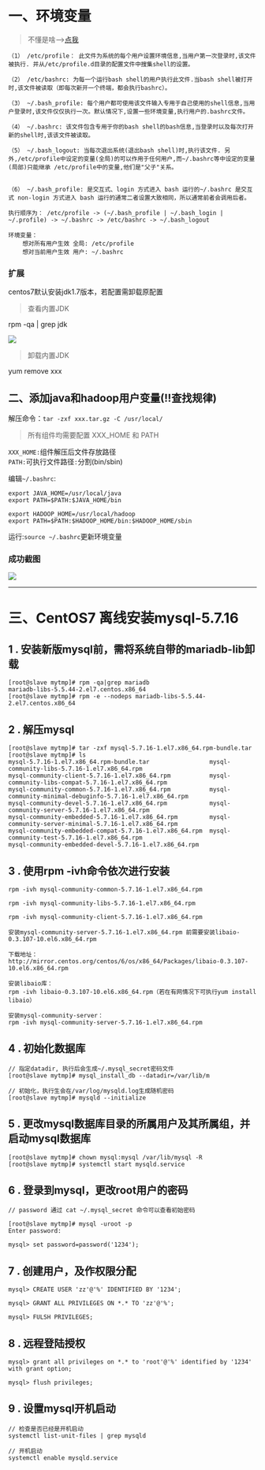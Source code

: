 # 一、环境变量
> 不懂是啥-->[点我]()

```
（1） /etc/profile： 此文件为系统的每个用户设置环境信息,当用户第一次登录时,该文件被执行. 并从/etc/profile.d目录的配置文件中搜集shell的设置。

（2） /etc/bashrc: 为每一个运行bash shell的用户执行此文件.当bash shell被打开时,该文件被读取（即每次新开一个终端，都会执行bashrc）。

（3） ~/.bash_profile: 每个用户都可使用该文件输入专用于自己使用的shell信息,当用户登录时,该文件仅仅执行一次。默认情况下,设置一些环境变量,执行用户的.bashrc文件。

（4） ~/.bashrc: 该文件包含专用于你的bash shell的bash信息,当登录时以及每次打开新的shell时,该该文件被读取。

（5） ~/.bash_logout: 当每次退出系统(退出bash shell)时,执行该文件. 另外,/etc/profile中设定的变量(全局)的可以作用于任何用户,而~/.bashrc等中设定的变量(局部)只能继承 /etc/profile中的变量,他们是"父子"关系。


（6） ~/.bash_profile: 是交互式、login 方式进入 bash 运行的~/.bashrc 是交互式 non-login 方式进入 bash 运行的通常二者设置大致相同，所以通常前者会调用后者。

执行顺序为： /etc/profile -> (~/.bash_profile | ~/.bash_login | ~/.profile) -> ~/.bashrc -> /etc/bashrc -> ~/.bash_logout

环境变量：
    想对所有用户生效 全局: /etc/profile
    想对当前用户生效 用户: ~/.bashrc

```

### 扩展
centos7默认安装jdk1.7版本，若配置需卸载原配置

> 查看内置JDK  

rpm -qa | grep jdk  

![](http://tmp.mada8.com/201906142355_391.png)

> 卸载内置JDK  

yum remove xxx

## 二、添加java和hadoop用户变量(!!查找规律)
解压命令：`tar -zxf xxx.tar.gz -C /usr/local/`
> 所有组件均需要配置 XXX_HOME 和 PATH  

`XXX_HOME:`组件解压后文件存放路径  
`PATH:`可执行文件路径`:`分割(bin/sbin)

编辑`~/.bashrc`:
```
export JAVA_HOME=/usr/local/java
export PATH=$PATH:$JAVA_HOME/bin

export HADOOP_HOME=/usr/local/hadoop
export PATH=$PATH:$HADOOP_HOME/bin:$HADOOP_HOME/sbin
```
运行:`source ~/.bashrc`更新环境变量



### 成功截图
![](http://tmp.mada8.com/201906142359_636.png)

----------
# 三、CentOS7 离线安装mysql-5.7.16
## 1 . 安装新版mysql前，需将系统自带的mariadb-lib卸载
```linux
[root@slave mytmp]# rpm -qa|grep mariadb
mariadb-libs-5.5.44-2.el7.centos.x86_64
[root@slave mytmp]# rpm -e --nodeps mariadb-libs-5.5.44-2.el7.centos.x86_64
```
## 2 . 解压mysql
```
[root@slave mytmp]# tar -zxf mysql-5.7.16-1.el7.x86_64.rpm-bundle.tar
[root@slave mytmp]# ls
mysql-5.7.16-1.el7.x86_64.rpm-bundle.tar                 mysql-community-libs-5.7.16-1.el7.x86_64.rpm
mysql-community-client-5.7.16-1.el7.x86_64.rpm           mysql-community-libs-compat-5.7.16-1.el7.x86_64.rpm
mysql-community-common-5.7.16-1.el7.x86_64.rpm           mysql-community-minimal-debuginfo-5.7.16-1.el7.x86_64.rpm
mysql-community-devel-5.7.16-1.el7.x86_64.rpm            mysql-community-server-5.7.16-1.el7.x86_64.rpm
mysql-community-embedded-5.7.16-1.el7.x86_64.rpm         mysql-community-server-minimal-5.7.16-1.el7.x86_64.rpm
mysql-community-embedded-compat-5.7.16-1.el7.x86_64.rpm  mysql-community-test-5.7.16-1.el7.x86_64.rpm
mysql-community-embedded-devel-5.7.16-1.el7.x86_64.rpm
```
## 3 . 使用rpm -ivh命令依次进行安装
```
rpm -ivh mysql-community-common-5.7.16-1.el7.x86_64.rpm

rpm -ivh mysql-community-libs-5.7.16-1.el7.x86_64.rpm 

rpm -ivh mysql-community-client-5.7.16-1.el7.x86_64.rpm
```
```
安装mysql-community-server-5.7.16-1.el7.x86_64.rpm 前需要安装libaio-0.3.107-10.el6.x86_64.rpm

下载地址：
http://mirror.centos.org/centos/6/os/x86_64/Packages/libaio-0.3.107-10.el6.x86_64.rpm

安装libaio库：
rpm -ivh libaio-0.3.107-10.el6.x86_64.rpm（若在有网情况下可执行yum install libaio）

安装mysql-community-server：
rpm -ivh mysql-community-server-5.7.16-1.el7.x86_64.rpm
```
## 4 . 初始化数据库
```
// 指定datadir, 执行后会生成~/.mysql_secret密码文件
[root@slave mytmp]# mysql_install_db --datadir=/var/lib/m

// 初始化，执行生会在/var/log/mysqld.log生成随机密码
[root@slave mytmp]# mysqld --initialize
```
## 5 . 更改mysql数据库目录的所属用户及其所属组，并启动mysql数据库
```
[root@slave mytmp]# chown mysql:mysql /var/lib/mysql -R
[root@slave mytmp]# systemctl start mysqld.service
```

## 6 . 登录到mysql，更改root用户的密码
```
// password 通过 cat ~/.mysql_secret 命令可以查看初始密码

[root@slave mytmp]# mysql -uroot -p
Enter password: 

mysql> set password=password('1234');
```
## 7 . 创建用户，及作权限分配
```
mysql> CREATE USER 'zz'@'%' IDENTIFIED BY '1234'; 

mysql> GRANT ALL PRIVILEGES ON *.* TO 'zz'@'%';

mysql> FULSH PRIVILEGES;
```
## 8 . 远程登陆授权
```
mysql> grant all privileges on *.* to 'root'@'%' identified by '1234' with grant option;

mysql> flush privileges;
```
## 9 . 设置mysql开机启动
```
// 检查是否已经是开机启动
systemctl list-unit-files | grep mysqld

// 开机启动
systemctl enable mysqld.service
```